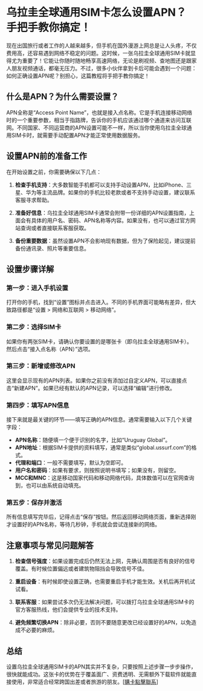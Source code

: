 # 乌拉圭全球通用SIM卡怎么设置APN？手把手教你搞定！

现在出国旅行或者工作的人越来越多，但手机在国外漫游上网总是让人头疼，不仅费用高，还容易遇到网络不稳定的问题。这时候，一张乌拉圭全球通用SIM卡就显得尤为重要了！它能让你随时随地畅享高速网络，无论是刷视频、查地图还是跟家人朋友视频通话，都毫无压力。不过，很多小伙伴拿到卡后可能会遇到一个问题：如何正确设置APN呢？别担心，这篇教程将手把手教你搞定！

## 什么是APN？为什么需要设置？

APN全称是“Access Point Name”，也就是接入点名称。它是手机连接移动网络时的一个重要参数，相当于指路牌，告诉你的手机应该通过哪个通道来访问互联网。不同国家、不同运营商的APN设置可能不一样，所以当你使用乌拉圭全球通用SIM卡时，就需要手动配置APN才能正常使用数据服务。

## 设置APN前的准备工作

在开始设置之前，你需要确保以下几点：

1. **检查手机支持**：大多数智能手机都可以支持手动设置APN，比如iPhone、三星、华为等主流品牌。如果你的手机比较老款或者不支持手动设置，建议联系客服寻求帮助。
   
2. **准备好信息**：乌拉圭全球通用SIM卡通常会附带一份详细的APN设置指南，上面会有具体的用户名、密码、APN名称等内容。如果没有，也可以通过官方网站查询或者直接联系客服获取。

3. **备份重要数据**：虽然设置APN不会影响现有数据，但为了保险起见，建议提前备份通讯录、照片等重要信息。

## 设置步骤详解

### 第一步：进入手机设置
打开你的手机，找到“设置”图标并点击进入。不同的手机界面可能略有差异，但大致路径都是“设置 > 网络和互联网 > 移动网络”。

### 第二步：选择SIM卡
如果你有两张SIM卡，请确认你要设置的是哪张卡（即乌拉圭全球通用SIM卡）。然后点击“接入点名称（APN）”选项。

### 第三步：新增或修改APN
这里会显示现有的APN列表。如果你之前没有添加过自定义APN，可以直接点击“新建APN”。如果已经有默认的APN记录，可以选择“编辑”进行修改。

### 第四步：填写APN信息
接下来就是最关键的环节——填写正确的APN信息。通常需要输入以下几个关键字段：
- **APN名称**：随便填一个便于识别的名字，比如“Uruguay Global”。
- **APN地址**：根据SIM卡提供的资料填写，通常是类似“global.ussurf.com”的格式。
- **代理和端口**：一般不需要填写，默认为空即可。
- **用户名和密码**：如果有要求，则按照说明书填写；如果没有，则留空。
- **MCC和MNC**：这是移动国家代码和移动网络代码，具体数值可以在官网查询到，也可以由系统自动填充。

### 第五步：保存并激活
所有信息填写完毕后，记得点击“保存”按钮。然后返回移动网络页面，重新选择刚才设置好的APN名称，等待几秒钟，手机就会尝试连接新的网络。

## 注意事项与常见问题解答

1. **检查信号强度**：如果设置完成后仍然无法上网，先确认周围是否有良好的信号覆盖。有时候位置偏远或者建筑物阻挡会导致信号不佳。
   
2. **重启设备**：有时候即使设置正确，也需要重启手机才能生效。关机后再开机试试看。

3. **联系客服**：如果尝试多次仍无法解决问题，可以拨打乌拉圭全球通用SIM卡的官方客服热线，他们会提供专业的技术支持。

4. **避免频繁切换APN**：除非必要，否则不要随意更改已经设置好的APN，以免造成不必要的麻烦。

## 总结

设置乌拉圭全球通用SIM卡的APN其实并不复杂，只要按照上述步骤一步步操作，很快就能成功。这张卡的优势在于覆盖面广、资费透明、无需额外下载软件就能直接使用，非常适合经常跨国出差或者旅游的朋友。[[購卡點擊聯系](https://t.me/s/SXDXQF)]